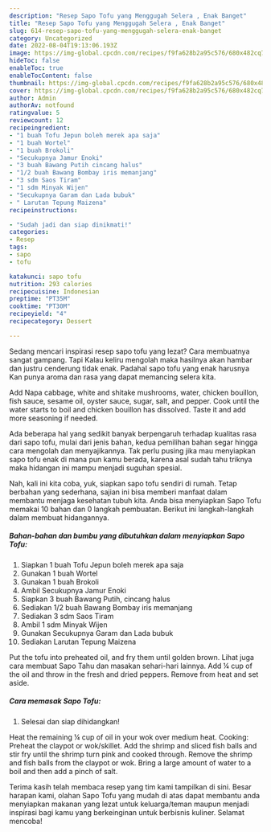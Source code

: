 ```yaml
---
description: "Resep Sapo Tofu yang Menggugah Selera , Enak Banget"
title: "Resep Sapo Tofu yang Menggugah Selera , Enak Banget"
slug: 614-resep-sapo-tofu-yang-menggugah-selera-enak-banget
category: Uncategorized
date: 2022-08-04T19:13:06.193Z
image: https://img-global.cpcdn.com/recipes/f9fa628b2a95c576/680x482cq70/sapo-tofu-foto-resep-utama.jpg
hideToc: false
enableToc: true
enableTocContent: false
thumbnail: https://img-global.cpcdn.com/recipes/f9fa628b2a95c576/680x482cq70/sapo-tofu-foto-resep-utama.jpg
cover: https://img-global.cpcdn.com/recipes/f9fa628b2a95c576/680x482cq70/sapo-tofu-foto-resep-utama.jpg
author: Admin
authorAv: notfound
ratingvalue: 5
reviewcount: 12
recipeingredient:
- "1 buah Tofu Jepun boleh merek apa saja"
- "1 buah Wortel"
- "1 buah Brokoli"
- "Secukupnya Jamur Enoki"
- "3 buah Bawang Putih cincang halus"
- "1/2 buah Bawang Bombay iris memanjang"
- "3 sdm Saos Tiram"
- "1 sdm Minyak Wijen"
- "Secukupnya Garam dan Lada bubuk"
- " Larutan Tepung Maizena"
recipeinstructions:

- "Sudah jadi dan siap dinikmati!"
categories:
- Resep
tags:
- sapo
- tofu

katakunci: sapo tofu 
nutrition: 293 calories
recipecuisine: Indonesian
preptime: "PT35M"
cooktime: "PT30M"
recipeyield: "4"
recipecategory: Dessert

---
```



Sedang mencari inspirasi resep sapo tofu yang lezat? Cara membuatnya sangat gampang. Tapi Kalau keliru mengolah maka hasilnya akan hambar dan justru cenderung tidak enak. Padahal sapo tofu yang enak harusnya Kan punya aroma dan rasa yang dapat memancing selera kita.


Add Napa cabbage, white and shitake mushrooms, water, chicken bouillon, fish sauce, sesame oil, oyster sauce, sugar, salt, and pepper. Cook until the water starts to boil and chicken bouillon has dissolved. Taste it and add more seasoning if needed.

Ada beberapa hal yang sedikit banyak berpengaruh terhadap kualitas rasa dari sapo tofu, mulai dari jenis bahan, kedua pemilihan bahan segar hingga cara mengolah dan menyajikannya. Tak perlu pusing jika mau menyiapkan sapo tofu enak di mana pun kamu berada, karena asal sudah tahu triknya maka hidangan ini mampu menjadi suguhan spesial.


Nah, kali ini kita coba, yuk, siapkan sapo tofu sendiri di rumah. Tetap berbahan yang sederhana, sajian ini bisa memberi manfaat dalam membantu menjaga kesehatan tubuh kita. Anda bisa menyiapkan Sapo Tofu memakai 10 bahan dan 0 langkah pembuatan. Berikut ini langkah-langkah dalam membuat hidangannya.

<!--inarticleads1-->

##### Bahan-bahan dan bumbu yang dibutuhkan dalam menyiapkan Sapo Tofu:

1. Siapkan 1 buah Tofu Jepun boleh merek apa saja
1. Gunakan 1 buah Wortel
1. Gunakan 1 buah Brokoli
1. Ambil Secukupnya Jamur Enoki
1. Siapkan 3 buah Bawang Putih, cincang halus
1. Sediakan 1/2 buah Bawang Bombay iris memanjang
1. Sediakan 3 sdm Saos Tiram
1. Ambil 1 sdm Minyak Wijen
1. Gunakan Secukupnya Garam dan Lada bubuk
1. Sediakan  Larutan Tepung Maizena


Put the tofu into preheated oil, and fry them until golden brown. Lihat juga cara membuat Sapo Tahu dan masakan sehari-hari lainnya. Add ¼ cup of the oil and throw in the fresh and dried peppers. Remove from heat and set aside. 

<!--inarticleads2-->

##### Cara memasak Sapo Tofu:


1. Selesai dan siap dihidangkan!

Heat the remaining ¼ cup of oil in your wok over medium heat. Cooking: Preheat the claypot or wok/skillet. Add the shrimp and sliced fish balls and stir fry until the shrimp turn pink and cooked through. Remove the shrimp and fish balls from the claypot or wok. Bring a large amount of water to a boil and then add a pinch of salt. 

Terima kasih telah membaca resep yang tim kami tampilkan di sini. Besar harapan kami, olahan Sapo Tofu yang mudah di atas dapat membantu anda menyiapkan makanan yang lezat untuk keluarga/teman maupun menjadi inspirasi bagi kamu yang berkeinginan untuk berbisnis kuliner. Selamat mencoba!

